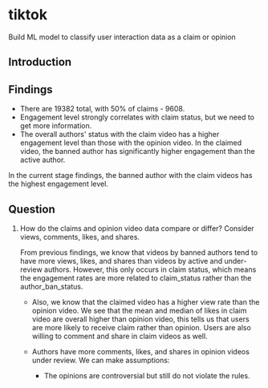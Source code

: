 # tiktok
Build ML model to classify user interaction data as a claim or opinion

**Introduction**
--

**Findings**
--
- There are 19382 total, with 50% of claims - 9608.
- Engagement level strongly correlates with claim status, but we need to get more information.
- The overall authors' status with the claim video has a higher engagement level than those with the opinion video. In the claimed video, the banned author has significantly higher engagement than the active author.

In the current stage findings, the banned author with the claim videos has the highest engagement level. 

**Question**
--
1. How do the claims and opinion video data compare or differ? Consider views, comments, likes, and shares.

    From previous findings, we know that videos by banned authors tend to have more views, likes, and shares than videos by active and under-review authors. However, this only occurs in claim status, which means the engagement rates are more related to claim_status rather than the author_ban_status.

    - Also, we know that the claimed video has a higher view rate than the opinion video. We see that the mean and median of likes in claim video are overall higher than opinion video, this tells us that users are more likely to receive claim rather than opinion. Users are also willing to comment and share in claim videos as well. 

    - Authors have more comments, likes, and shares in opinion videos under review. We can make assumptions:
        - The opinions are controversial but still do not violate the rules.
